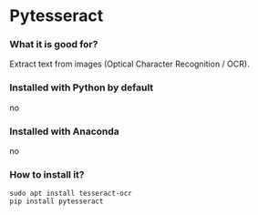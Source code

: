 
# Pytesseract

### What it is good for?

Extract text from images (Optical Character Recognition / OCR).

### Installed with Python by default

no

### Installed with Anaconda

no

### How to install it?

    sudo apt install tesseract-ocr
    pip install pytesseract
